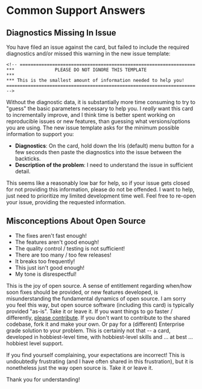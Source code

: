 # Common Support Answers

## Diagnostics Missing In Issue

You have filed an issue against the card, but failed to include the required
diagnostics and/or missed this warning in the new issue template:

```
<!-- =================================================================
***               PLEASE DO NOT IGNORE THIS TEMPLATE
***
*** This is the smallest amount of information needed to help you!
====================================================================== -->
```

Without the diagnostic data, it is substantially more time consuming to try to
"guess" the basic parameters necessary to help you. I _really_ want this card to
incrementally improve, and I think time is better spent working on reproducible
issues or new features, than guessing what versions/options you are using. The
new issue template asks for the minimum possible information to support you:

- **Diagnostics**: On the card, hold down the Iris (default) menu button for a
  few seconds then paste the diagnostics into the issue between the backticks.
- **Description of the problem**: I need to understand the issue in sufficient
  detail.

This seems like a reasonably low bar for help, so if your issue gets closed for
not providing this information, please do not be offended. I want to help, just
need to prioritize my limited development time well. Feel free to re-open your
issue, providing the requested information.

## Misconceptions About Open Source

- The fixes aren't fast enough!
- The features aren't good enough!
- The quality control / testing is not sufficient!
- There are too many / too few releases!
- It breaks too frequently!
- This just isn't good enough!
- My tone is disrespectful!

This is the joy of open source. A sense of entitlement regarding when/how soon
fixes should be provided, or new features developed, is misunderstanding the
fundamental dynamics of open source. I am sorry you feel this way, but open
source software (including this card) is typically provided "as-is". Take it or
leave it. If you want things to go faster / differently, [please
contribute](https://github.com/dermotduffy/advanced-camera-card/issues/1248). If
you don't want to contribute to the shared codebase, fork it and make your own.
Or pay for a (different) Enterprise grade solution to your problem. This is
certainly not that -- a card, developed in hobbiest-level time, with
hobbiest-level skills and ... at best ... hobbiest level support.

If you find yourself complaining, your expectations are incorrect! This is
undoubtedly frustrating (and I have often shared in this frustration), but it is
nonetheless just the way open source is. Take it or leave it.

Thank you for understanding!
